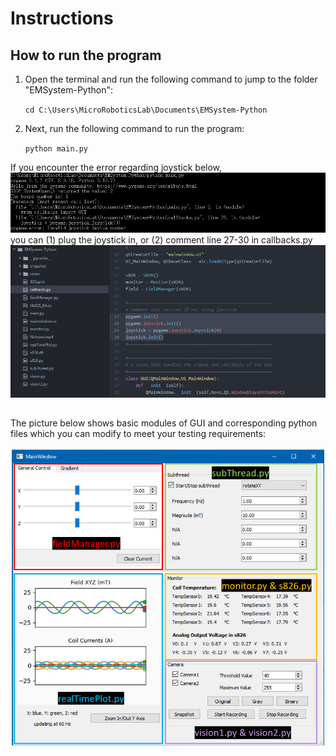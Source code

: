 # Instructions

## How to run the program
1. Open the terminal and run the following command to jump to the folder "EMSystem-Python":

   `cd C:\Users\MicroRoboticsLab\Documents\EMSystem-Python`

2. Next, run the following command to run the program:

   `python main.py`
   
If you encounter the error regarding joystick below, 
![This is an image](/EMSystem-Python/snapshot/Error1.png)
you can (1) plug the joystick in, or (2) comment line 27-30 in callbacks.py
![This is an image](/EMSystem-Python/snapshot/Code1.png)

## 
The picture below shows basic modules of GUI and corresponding python files which you can modify to meet your testing requirements:

![This is an image](/EMSystem-Python/snapshot/GUI.png)
